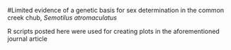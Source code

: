 #Limited evidence of a genetic basis for sex determination in the common creek chub, *Semotilus atromaculatus*

R scripts posted here were used for creating plots in the aforementioned journal article
